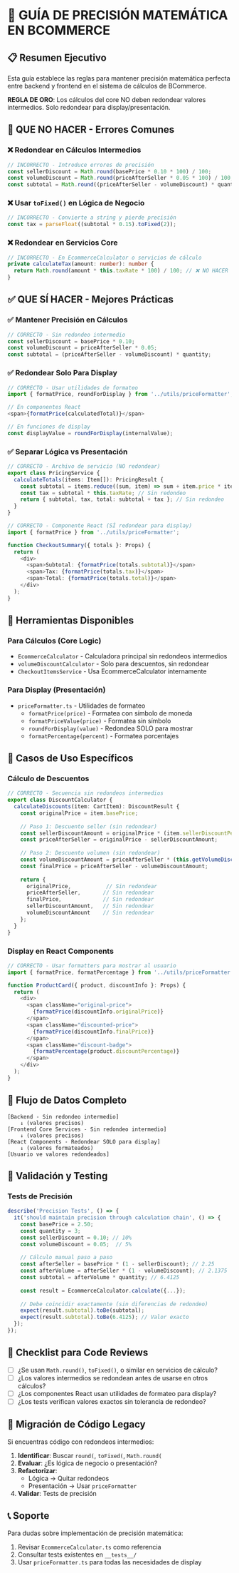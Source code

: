 # 🎯 GUÍA DE PRECISIÓN MATEMÁTICA EN BCOMMERCE

## 📋 Resumen Ejecutivo

Esta guía establece las reglas para mantener precisión matemática perfecta entre backend y frontend en el sistema de cálculos de BCommerce.

**REGLA DE ORO**: Los cálculos del core NO deben redondear valores intermedios. Solo redondear para display/presentación.

## 🚫 QUE NO HACER - Errores Comunes

### ❌ Redondear en Cálculos Intermedios
```typescript
// INCORRECTO - Introduce errores de precisión
const sellerDiscount = Math.round(basePrice * 0.10 * 100) / 100;
const volumeDiscount = Math.round(priceAfterSeller * 0.05 * 100) / 100;
const subtotal = Math.round((priceAfterSeller - volumeDiscount) * quantity * 100) / 100;
```

### ❌ Usar `toFixed()` en Lógica de Negocio
```typescript
// INCORRECTO - Convierte a string y pierde precisión
const tax = parseFloat((subtotal * 0.15).toFixed(2));
```

### ❌ Redondear en Servicios Core
```typescript
// INCORRECTO - En EcommerceCalculator o servicios de cálculo
private calculateTax(amount: number): number {
  return Math.round(amount * this.taxRate * 100) / 100; // ❌ NO HACER
}
```

## ✅ QUE SÍ HACER - Mejores Prácticas

### ✅ Mantener Precisión en Cálculos
```typescript
// CORRECTO - Sin redondeo intermedio
const sellerDiscount = basePrice * 0.10;
const volumeDiscount = priceAfterSeller * 0.05;  
const subtotal = (priceAfterSeller - volumeDiscount) * quantity;
```

### ✅ Redondear Solo Para Display
```typescript
// CORRECTO - Usar utilidades de formateo
import { formatPrice, roundForDisplay } from '../utils/priceFormatter';

// En componentes React
<span>{formatPrice(calculatedTotal)}</span>

// En funciones de display
const displayValue = roundForDisplay(internalValue);
```

### ✅ Separar Lógica vs Presentación
```typescript
// CORRECTO - Archivo de servicio (NO redondear)
export class PricingService {
  calculateTotals(items: Item[]): PricingResult {
    const subtotal = items.reduce((sum, item) => sum + item.price * item.quantity, 0);
    const tax = subtotal * this.taxRate; // Sin redondeo
    return { subtotal, tax, total: subtotal + tax }; // Sin redondeo
  }
}

// CORRECTO - Componente React (SÍ redondear para display)
import { formatPrice } from '../utils/priceFormatter';

function CheckoutSummary({ totals }: Props) {
  return (
    <div>
      <span>Subtotal: {formatPrice(totals.subtotal)}</span>
      <span>Tax: {formatPrice(totals.tax)}</span>
      <span>Total: {formatPrice(totals.total)}</span>
    </div>
  );
}
```

## 🔧 Herramientas Disponibles

### Para Cálculos (Core Logic)
- `EcommerceCalculator` - Calculadora principal sin redondeos intermedios
- `volumeDiscountCalculator` - Solo para descuentos, sin redondear
- `CheckoutItemsService` - Usa EcommerceCalculator internamente

### Para Display (Presentación)
- `priceFormatter.ts` - Utilidades de formateo
  - `formatPrice(price)` - Formatea con símbolo de moneda
  - `formatPriceValue(price)` - Formatea sin símbolo
  - `roundForDisplay(value)` - Redondea SOLO para mostrar
  - `formatPercentage(percent)` - Formatea porcentajes

## 📏 Casos de Uso Específicos

### Cálculo de Descuentos
```typescript
// CORRECTO - Secuencia sin redondeos intermedios
export class DiscountCalculator {
  calculateDiscounts(item: CartItem): DiscountResult {
    const originalPrice = item.basePrice;
    
    // Paso 1: Descuento seller (sin redondear)
    const sellerDiscountAmount = originalPrice * (item.sellerDiscountPercentage / 100);
    const priceAfterSeller = originalPrice - sellerDiscountAmount;
    
    // Paso 2: Descuento volumen (sin redondear) 
    const volumeDiscountAmount = priceAfterSeller * (this.getVolumeDiscountPercentage(item.quantity) / 100);
    const finalPrice = priceAfterSeller - volumeDiscountAmount;
    
    return {
      originalPrice,           // Sin redondear
      priceAfterSeller,       // Sin redondear
      finalPrice,             // Sin redondear
      sellerDiscountAmount,   // Sin redondear
      volumeDiscountAmount    // Sin redondear
    };
  }
}
```

### Display en React Components
```typescript
// CORRECTO - Usar formatters para mostrar al usuario
import { formatPrice, formatPercentage } from '../utils/priceFormatter';

function ProductCard({ product, discountInfo }: Props) {
  return (
    <div>
      <span className="original-price">
        {formatPrice(discountInfo.originalPrice)}
      </span>
      <span className="discounted-price">
        {formatPrice(discountInfo.finalPrice)}
      </span>
      <span className="discount-badge">
        {formatPercentage(product.discountPercentage)}
      </span>
    </div>
  );
}
```

## 🧮 Flujo de Datos Completo

```
[Backend - Sin redondeo intermedio] 
    ↓ (valores precisos)
[Frontend Core Services - Sin redondeo intermedio]
    ↓ (valores precisos) 
[React Components - Redondear SOLO para display]
    ↓ (valores formateados)
[Usuario ve valores redondeados]
```

## 🚨 Validación y Testing

### Tests de Precisión
```typescript
describe('Precision Tests', () => {
  it('should maintain precision through calculation chain', () => {
    const basePrice = 2.50;
    const quantity = 3;
    const sellerDiscount = 0.10; // 10%
    const volumeDiscount = 0.05;  // 5%
    
    // Cálculo manual paso a paso
    const afterSeller = basePrice * (1 - sellerDiscount); // 2.25
    const afterVolume = afterSeller * (1 - volumeDiscount); // 2.1375
    const subtotal = afterVolume * quantity; // 6.4125
    
    const result = EcommerceCalculator.calculate({...});
    
    // Debe coincidir exactamente (sin diferencias de redondeo)
    expect(result.subtotal).toBe(subtotal);
    expect(result.subtotal).toBe(6.4125); // Valor exacto
  });
});
```

## 📝 Checklist para Code Reviews

- [ ] ¿Se usan `Math.round()`, `toFixed()`, o similar en servicios de cálculo?
- [ ] ¿Los valores intermedios se redondean antes de usarse en otros cálculos?
- [ ] ¿Los componentes React usan utilidades de formateo para display?
- [ ] ¿Los tests verifican valores exactos sin tolerancia de redondeo?

## 🔄 Migración de Código Legacy

Si encuentras código con redondeos intermedios:

1. **Identificar**: Buscar `round(`, `toFixed(`, `Math.round(`
2. **Evaluar**: ¿Es lógica de negocio o presentación?
3. **Refactorizar**: 
   - Lógica → Quitar redondeos
   - Presentación → Usar `priceFormatter`
4. **Validar**: Tests de precisión

## 📞 Soporte

Para dudas sobre implementación de precisión matemática:
1. Revisar `EcommerceCalculator.ts` como referencia
2. Consultar tests existentes en `__tests__/`
3. Usar `priceFormatter.ts` para todas las necesidades de display
